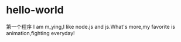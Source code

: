 # hello-world
第一个程序
I am m_ying,I like node.js and js.What's more,my favorite is animation,fighting everyday!
